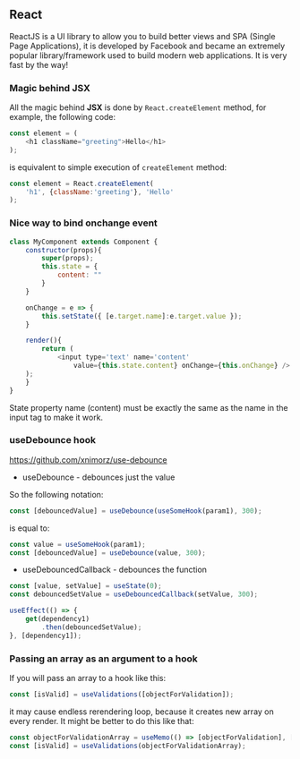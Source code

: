 ## React
ReactJS is a UI library to allow you to build better views and SPA (Single Page Applications), it is developed by Facebook and became an extremely popular library/framework used to build modern web applications. It is very fast by the way!

### Magic behind JSX
All the magic behind **JSX** is done by `React.createElement` method, for example, the following code:
```javascript
const element = (
    <h1 className="greeting">Hello</h1>
);
```
is equivalent to simple execution of `createElement` method:
```javascript
const element = React.createElement(
    'h1', {className:'greeting'}, 'Hello'
);
```

### Nice way to bind onchange event
```javascript
class MyComponent extends Component {
    constructor(props){
        super(props);
        this.state = {
            content: ""
        }
    }

    onChange = e => {
        this.setState({ [e.target.name]:e.target.value });
    }

    render(){
        return (
            <input type='text' name='content' 
                value={this.state.content} onChange={this.onChange} />
	);
    }
}
```
State property name (content) must be exactly the same as the name in the input tag to make it work.


### useDebounce hook
https://github.com/xnimorz/use-debounce
* useDebounce - debounces just the value

So the following notation:
```javascript
const [debouncedValue] = useDebounce(useSomeHook(param1), 300);
```
is equal to:
```javascript
const value = useSomeHook(param1);
const [debouncedValue] = useDebounce(value, 300);
```
* useDebouncedCallback - debounces the function
```javascript
const [value, setValue] = useState(0);
const debouncedSetValue = useDebouncedCallback(setValue, 300);

useEffect(() => {
    get(dependency1)
        .then(debouncedSetValue);
}, [dependency1]);
```

### Passing an array as an argument to a hook
If you will pass an array to a hook like this:
```javascript
const [isValid] = useValidations([objectForValidation]);
```
it may cause endless rerendering loop, because it creates new array on every render. It might be better to do this like that:
```javascript
const objectForValidationArray = useMemo(() => [objectForValidation], [objectForValidation]);
const [isValid] = useValidations(objectForValidationArray);
```
